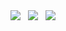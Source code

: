 <div style="display:flex; gap:12px">
  <div>
    <img src="http://github-profile-summary-cards.vercel.app/api/cards/stats?username=dtoma-plenty&theme=github">
  </div>
  <div>
    <img src="http://github-profile-summary-cards.vercel.app/api/cards/stats?username=dtoma-plenty&theme=github">
  </div>
  <div>
    <img src="http://github-profile-summary-cards.vercel.app/api/cards/most-commit-language?username=dtoma-plenty&theme=github">
  </div>
</div>
